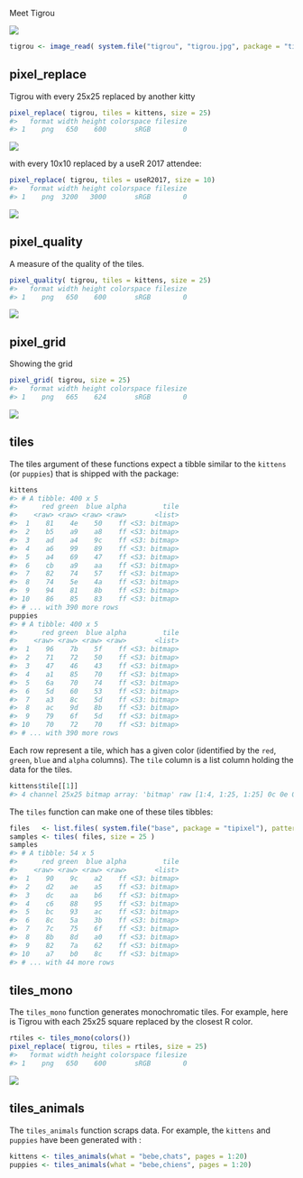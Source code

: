 
<!-- README.md is generated from README.Rmd. Please edit that file -->
Meet Tigrou

![](inst/tigrou/tigrou.jpg)

``` r
tigrou <- image_read( system.file("tigrou", "tigrou.jpg", package = "tipixel") )
```

pixel\_replace
--------------

Tigrou with every 25x25 replaced by another kitty

``` r
pixel_replace( tigrou, tiles = kittens, size = 25)
#>   format width height colorspace filesize
#> 1    png   650    600       sRGB        0
```

![](images/pixel_replace.png)

with every 10x10 replaced by a useR 2017 attendee:

``` r
pixel_replace( tigrou, tiles = useR2017, size = 10)
#>   format width height colorspace filesize
#> 1    png  3200   3000       sRGB        0
```

![](images/pixel_replace_useR.png)

pixel\_quality
--------------

A measure of the quality of the tiles.

``` r
pixel_quality( tigrou, tiles = kittens, size = 25)
#>   format width height colorspace filesize
#> 1    png   650    600       sRGB        0
```

![](images/pixel_quality.png)

pixel\_grid
-----------

Showing the grid

``` r
pixel_grid( tigrou, size = 25)
#>   format width height colorspace filesize
#> 1    png   665    624       sRGB        0
```

![](images/pixel_grid.png)

tiles
-----

The tiles argument of these functions expect a tibble similar to the `kittens` (or `puppies`) that is shipped with the package:

``` r
kittens
#> # A tibble: 400 x 5
#>      red green  blue alpha         tile
#>    <raw> <raw> <raw> <raw>       <list>
#>  1    81    4e    50    ff <S3: bitmap>
#>  2    b5    a9    a8    ff <S3: bitmap>
#>  3    ad    a4    9c    ff <S3: bitmap>
#>  4    a6    99    89    ff <S3: bitmap>
#>  5    a4    69    47    ff <S3: bitmap>
#>  6    cb    a9    aa    ff <S3: bitmap>
#>  7    82    74    57    ff <S3: bitmap>
#>  8    74    5e    4a    ff <S3: bitmap>
#>  9    94    81    8b    ff <S3: bitmap>
#> 10    86    85    83    ff <S3: bitmap>
#> # ... with 390 more rows
puppies
#> # A tibble: 400 x 5
#>      red green  blue alpha         tile
#>    <raw> <raw> <raw> <raw>       <list>
#>  1    96    7b    5f    ff <S3: bitmap>
#>  2    71    72    50    ff <S3: bitmap>
#>  3    47    46    43    ff <S3: bitmap>
#>  4    a1    85    70    ff <S3: bitmap>
#>  5    6a    70    74    ff <S3: bitmap>
#>  6    5d    60    53    ff <S3: bitmap>
#>  7    a3    8c    5d    ff <S3: bitmap>
#>  8    ac    9d    8b    ff <S3: bitmap>
#>  9    79    6f    5d    ff <S3: bitmap>
#> 10    70    72    70    ff <S3: bitmap>
#> # ... with 390 more rows
```

Each row represent a tile, which has a given color (identified by the `red`, `green`, `blue` and `alpha` columns). The `tile` column is a list column holding the data for the tiles.

``` r
kittens$tile[[1]]
#> 4 channel 25x25 bitmap array: 'bitmap' raw [1:4, 1:25, 1:25] 0c 0e 0d ff ...
```

The `tiles` function can make one of these tiles tibbles:

``` r
files   <- list.files( system.file("base", package = "tipixel"), pattern = "jpg$", full.names = TRUE )
samples <- tiles( files, size = 25 )
samples
#> # A tibble: 54 x 5
#>      red green  blue alpha         tile
#>    <raw> <raw> <raw> <raw>       <list>
#>  1    90    9c    a2    ff <S3: bitmap>
#>  2    d2    ae    a5    ff <S3: bitmap>
#>  3    dc    aa    b6    ff <S3: bitmap>
#>  4    c6    88    95    ff <S3: bitmap>
#>  5    bc    93    ac    ff <S3: bitmap>
#>  6    8c    5a    3b    ff <S3: bitmap>
#>  7    7c    75    6f    ff <S3: bitmap>
#>  8    8b    8d    a0    ff <S3: bitmap>
#>  9    82    7a    62    ff <S3: bitmap>
#> 10    a7    b0    8c    ff <S3: bitmap>
#> # ... with 44 more rows
```

tiles\_mono
-----------

The `tiles_mono` function generates monochromatic tiles. For example, here is Tigrou with each 25x25 square replaced by the closest R color.

``` r
rtiles <- tiles_mono(colors())
pixel_replace( tigrou, tiles = rtiles, size = 25)
#>   format width height colorspace filesize
#> 1    png   650    600       sRGB        0
```

![](images/pixel_replace_rcolors.png)

tiles\_animals
--------------

The `tiles_animals` function scraps data. For example, the `kittens` and `puppies` have been generated with :

``` r
kittens <- tiles_animals(what = "bebe,chats", pages = 1:20)
puppies <- tiles_animals(what = "bebe,chiens", pages = 1:20)
```
